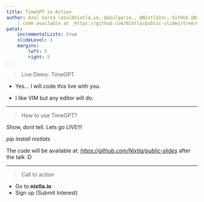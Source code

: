 ```yaml
---
title: TimeGPT in Action
author: Azul Garza (azul@nixtla.io, @azulgarza_, @NixtlaInc, GitHub @AzulGarza) 
    | code available at _https://github.com/Nixtla/public-slides/tree/main/timegpt-aaai-foundational-clinical-models_
patat:
    incrementalLists: true
    slideLevel: 1
    margins:
        left: 5
        right: 5
...
```


> Live Demo: TimeGPT


- Yes... I will code this live with you.


- I like VIM but any editor will do.

---

> How to use TimeGPT?

Show, dont tell. 
Lets go LIVE!!!


_pip install nixtlats_



The code will be available at:
_https://github.com/Nixtla/public-slides_ 
after the talk :D

---

> Call to action

- Go to __nixtla.io__
- Sign up (Submit Interest)
